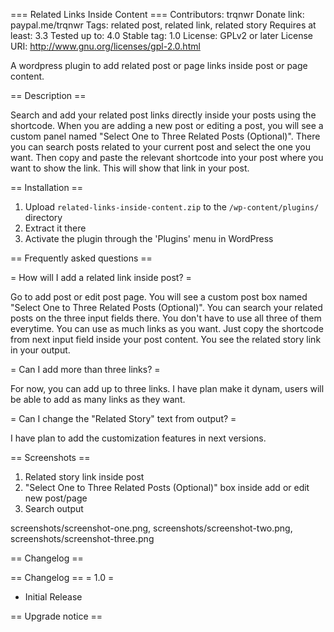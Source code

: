 === Related Links Inside Content ===
Contributors: trqnwr
Donate link: paypal.me/trqnwr
Tags: related post, related link, related story
Requires at least: 3.3
Tested up to: 4.0
Stable tag: 1.0
License: GPLv2 or later
License URI: http://www.gnu.org/licenses/gpl-2.0.html

A wordpress plugin to add related post or page links inside post or page content.

== Description ==

Search and add your related post links directly inside your posts using the shortcode. When you are adding a new post or editing a post, you will see a custom panel named "Select One to Three Related Posts (Optional)". There you can search posts related to your current post and select the one you want. Then copy and paste the relevant shortcode into your post where you want to show the link. This will show that link in your post.

== Installation ==

1. Upload `related-links-inside-content.zip` to the `/wp-content/plugins/` directory
2. Extract it there
3. Activate the plugin through the 'Plugins' menu in WordPress

== Frequently asked questions ==

= How will I add a related link inside post? =

Go to add post or edit post page. You will see a custom post box named "Select One to Three Related Posts (Optional)". You can search your related posts on the three input fields there. You don't have to use all three of them everytime. You can use as much links as you want. Just copy the shortcode from next input field inside your post content. You see the related story link in your output.

= Can I add more than three links? =

For now, you can add up to three links. I have plan make it dynam, users will be able to add as many links as they want.

= Can I change the "Related Story" text from output? =

I have plan to add the customization features in next versions.

== Screenshots ==

1. Related story link inside post
2. "Select One to Three Related Posts (Optional)" box inside add or edit new post/page
3. Search output

screenshots/screenshot-one.png, screenshots/screenshot-two.png, screenshots/screenshot-three.png

== Changelog ==

== Changelog ==
= 1.0 =
* Initial Release

== Upgrade notice ==